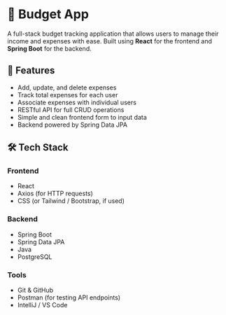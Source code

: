 # 💸 Budget App

A full-stack budget tracking application that allows users to manage their income and expenses with ease. Built using **React** for the frontend and **Spring Boot** for the backend.

## 🚀 Features

- Add, update, and delete expenses
- Track total expenses for each user
- Associate expenses with individual users
- RESTful API for full CRUD operations
- Simple and clean frontend form to input data
- Backend powered by Spring Data JPA

## 🛠️ Tech Stack

### Frontend
- React
- Axios (for HTTP requests)
- CSS (or Tailwind / Bootstrap, if used)

### Backend
- Spring Boot
- Spring Data JPA
- Java 
- PostgreSQL 

### Tools
- Git & GitHub
- Postman (for testing API endpoints)
- IntelliJ / VS Code
